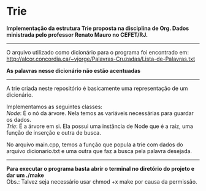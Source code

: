 # Trie
**Implementação da estrutura Trie proposta na disciplina de Org. Dados ministrada pelo professor Renato Mauro no CEFET/RJ.**

<hr>

O arquivo utilizado como dicionário para o programa foi encontrado em: http://alcor.concordia.ca/~vjorge/Palavras-Cruzadas/Lista-de-Palavras.txt

**As palavras nesse dicionário não estão acentuadas**

<hr>
A trie criada neste repositório é basicamente uma representação de um dicionário. 

Implementamos as seguintes classes:
<br>*Node*: É o nó da árvore. Nela temos as variáveis necessárias para guardar os dados.
<br>*Trie*: É a árvore em si. Ela possui uma instância de Node que é a raiz, uma função de inserção e outra de busca.

No arquivo main.cpp, temos a função que popula a trie com dados do arquivo dicionario.txt e uma outra que faz a busca pela palavra desejada.
<hr>

**Para executar o programa basta abrir o terminal no diretório do projeto e dar um ./make**
<br>Obs.: Talvez seja necessário usar chmod +x make por causa da permissão.
